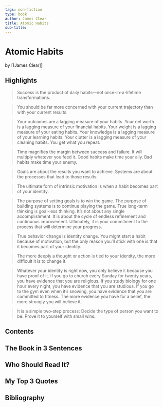 ```yaml
---
tags: non-fiction
type: book
author: James Clear
title: Atomic Habits
sub-title: 
---
```


# Atomic Habits
by [[James Clear]]

## Highlights
> Success is the product of daily habits—not once-in-a-lifetime transformations.

> You should be far more concerned with your current trajectory than with your current results.

> Your outcomes are a lagging measure of your habits. Your net worth is a lagging measure of your financial habits. Your weight is a lagging measure of your eating habits. Your knowledge is a lagging measure of your learning habits. Your clutter is a lagging measure of your cleaning habits. You get what you repeat.

> Time magnifies the margin between success and failure. It will multiply whatever you feed it. Good habits make time your ally. Bad habits make time your enemy.

> Goals are about the results you want to achieve. Systems are about the processes that lead to those results.

> The ultimate form of intrinsic motivation is when a habit becomes part of your identity.

> The purpose of setting goals is to win the game. The purpose of building systems is to continue playing the game. True long-term thinking is goal-less thinking. It’s not about any single accomplishment. It is about the cycle of endless refinement and continuous improvement. Ultimately, it is your commitment to the process that will determine your progress.

> True behavior change is identity change. You might start a habit because of motivation, but the only reason you’ll stick with one is that it becomes part of your identity.

> The more deeply a thought or action is tied to your identity, the more difficult it is to change it.

> Whatever your identity is right now, you only believe it because you have proof of it. If you go to church every Sunday for twenty years, you have evidence that you are religious. If you study biology for one hour every night, you have evidence that you are studious. If you go to the gym even when it’s snowing, you have evidence that you are committed to fitness. The more evidence you have for a belief, the more strongly you will believe it.

> It is a simple two-step process: Decide the type of person you want to be. Prove it to yourself with small wins.

## Contents

## The Book in 3 Sentences

## Who Should Read It?

## My Top 3 Quotes

## Bibliography
